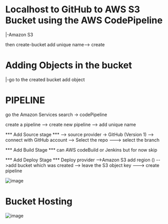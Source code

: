# Localhost to GitHub to AWS S3 Bucket using the AWS CodePipeline 

|-Amazon S3 

then create-bucket
add unique name--> create

# Adding Objects in the bucket
|-go to the created bucket add object

# PIPELINE
go the Amazon Services search -> codePipeline

create a pipeline --> create new pipeline --> add unique name

*** Add Source stage *** 
--> source provider -> GitHub (Version 1) --> connect with GitHub account --> Select the repo ---> select the branch 

*** Add Build Stage ***
can AWS codeBuild or Jenkins but for now skip

*** Add Deploy Stage ***
Deploy provider -->Amazon S3
add region () -->add bucket which was created --> leave the S3 object key  ---> create pipeline

![image](https://github.com/Vinay-Khanagavi/AWS-Code-pipeline/assets/116386393/1246241f-6f9e-4123-a248-b3c0c270f9ac)

# Bucket Hosting 

![image](https://github.com/Vinay-Khanagavi/AWS-Code-pipeline/assets/116386393/c0609279-ba9a-4b25-b226-6c94069f1444)

